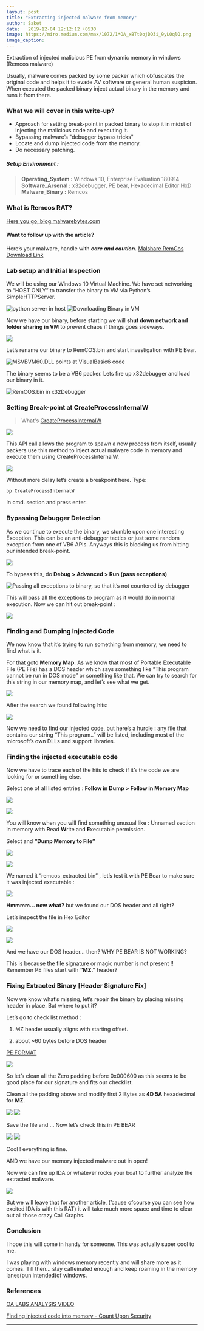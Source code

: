 ```yaml
---
layout: post
title: "Extracting injected malware from memory"
author: Saket
date:   2019-12-04 12:12:12 +0530
image: https://miro.medium.com/max/1072/1*OA_xBTt0ojDD3i_9yLOqlQ.png
image_caption:
---
```


<div class="message">
Extraction of injected malicious PE from dynamic memory in windows (Remcos malware)
</div>

Usually, malware comes packed by some packer which obfuscates the original code and helps it to evade AV software or general human suspicion. When executed the packed binary inject actual binary in the memory and runs it from there.
<!--more-->
### What we will cover in this write-up?

* Approach for setting break-point in packed binary to stop it in midst of injecting the malicious code and executing it.
* Bypassing malware’s "debugger bypass tricks"
* Locate and dump injected code from the memory.
* Do necessary patching.

##### Setup Environment :

> **Operating_System :** Windows 10, Enterprise Evaluation 180914 
> **Software_Arsenal :** x32debugger, PE bear, Hexadecimal Editor HxD 
> **Malware_Binary :** Remcos

### What is Remcos RAT?

[Here you go, blog.malwarebytes.com](https://blog.malwarebytes.com/detections/trojan-remcos/)

#### Want to follow up with the article?

Here’s your malware, handle with ***care and caution.***
[Malshare RemCos Download Link](https://malshare.com/sample.php?action=detail&hash=15fdc5c025e9d1645df07110c455aa09)

### Lab setup and Initial Inspection

We will be using our Windows 10 Virtual Machine. We have set networking to “HOST ONLY” to transfer the binary to VM via Python’s SimpleHTTPServer.

![](https://miro.medium.com/max/1400/1*diqgBrGTPCwzjJGAYxFbxA.png "python server in host")
![](https://miro.medium.com/max/1400/1*mdrm2R22TaYYN2yLXMzyYA.png "Downloading Binary in VM")

Now we have our binary, before starting we will **shut down network and folder sharing in VM** to prevent chaos if things goes sideways.

![](https://miro.medium.com/max/1400/1*E4-CrEFvjonmBBkqG3FyJA.png)

Let’s rename our binary to RemCOS.bin and start investigation with PE Bear.

![](https://miro.medium.com/max/1400/1*B_E8ArBPGcNpJ5LmcLQINw.png "MSVBVM60.DLL points at VisualBasic6 code")

The binary seems to be a VB6 packer. Lets fire up x32debugger and load our binary in it.

![](https://miro.medium.com/max/2000/1*S7TM3SyUNdhvGnroDUBlXA.png "RemCOS.bin in x32Debugger")


### Setting Break-point at CreateProcessInternalW

> What's [CreateProcessInternalW](https://attack.mitre.org/techniques/T1106/)

![](https://miro.medium.com/max/1400/1*PUH4ZBp2sxWhY0ax97dp7A.png)

This API call allows the program to spawn a new process from itself, usually packers use this method to inject actual malware code in memory and execute them using CreateProcessInternalW.

![](https://miro.medium.com/max/258/1*xCiuR-I0wHS5qbrCmUN48Q.png)

Without more delay let’s create a breakpoint here. Type:

`bp CreateProcessInternalW`

In cmd. section and press enter.

### Bypassing Debugger Detection

As we continue to execute the binary, we stumble upon one interesting Exception. This can be an anti-debugger tactics or just some random exception from one of VB6 APIs. Anyways this is blocking us from hitting our intended break-point.

![](https://miro.medium.com/max/1072/1*OA_xBTt0ojDD3i_9yLOqlQ.png)

To bypass this, do **Debug > Advanced > Run (pass exceptions)**

![](https://miro.medium.com/max/1400/1*KZkkxfJU9hdxrum5iqNn-w.png "Passing all exceptions to binary, so that it’s not countered by debugger")

This will pass all the exceptions to program as it would do in normal execution. Now we can hit out break-point :

![](https://miro.medium.com/max/858/1*OsKEWja66BL5PRHLjOTbiw.png)

### Finding and Dumping Injected Code

We now know that it’s trying to run something from memory, we need to find what is it.

For that goto **Memory Map**. As we know that most of Portable Executable File (PE File) has a DOS header which says something like “This program cannot be run in DOS mode” or something like that. We can try to search for this string in our memory map, and let’s see what we get.

![](https://miro.medium.com/max/1400/1*1r1K9JRiYafo3vrMV3RL1Q.png)

After the search we found following hits:

![](https://miro.medium.com/max/2000/1*daYJlZpCbuRPdoiXwWW0xg.png)

Now we need to find our injected code, but here’s a hurdle : any file that contains our string “This program..” will be listed, including most of the microsoft’s own DLLs and support libraries.


### Finding the injected executable code

Now we have to trace each of the hits to check if it’s the code we are looking for or something else.

Select one of all listed entries : **Follow in Dump > Follow in Memory Map**

![](https://miro.medium.com/max/1400/1*Afh9hdo_TOMPeep1mpWYag.png)

![](https://miro.medium.com/max/1306/1*pF2iREtDJ8GHkIqwLvbykQ.png)

You will know when you will find something unusual like : Unnamed section in memory with **R**ead **W**rite and **E**xecutable permission.

Select and **“Dump Memory to File”**

![](https://miro.medium.com/max/1200/1*pjOOoq-wN6tIJEzDELYmFg.png)

![](https://miro.medium.com/max/1400/1*rKmW9wXkluX-nOOEYnCbTg.png)

We named it “remcos_extracted.bin” , let’s test it with PE Bear to make sure it was injected executable :

![](https://miro.medium.com/max/1400/1*AOa9LeBVpq7ClPjPUDauxA.png)

**Hmmmm… now what?** but we found our DOS header and all right?

Let’s inspect the file in Hex Editor

![](https://miro.medium.com/max/1400/1*0ipjycn3vKmR1FwMxK8Uhw.png)

![](https://miro.medium.com/max/1400/1*bLprdOz8P0UyZibX4SfNFw.png)

And we have our DOS header… then? WHY PE BEAR IS NOT WORKING?

This is because the file signature or magic number is not present !! Remember PE files start with **“MZ.”** header?


### Fixing Extracted Binary [Header Signature Fix]

Now we know what’s missing, let’s repair the binary by placing missing header in place. But where to put it?

Let’s go to check list method :

1. MZ header usually aligns with starting offset.

2. about ~60 bytes before DOS header

[PE FORMAT ](https://i.stack.imgur.com/0DdKh.png)

![](https://miro.medium.com/max/1400/1*PrBFxUXOvFotdMmVuhz-Fw.png)

So let’s clean all the Zero padding before 0x000600 as this seems to be good place for our signature and fits our checklist.

Clean all the padding above and modify first 2 Bytes as **4D 5A** hexadecimal for **MZ**.

![](https://miro.medium.com/max/1400/1*xng5ZjsiO9CorNTfNSw6qA.png)
![](https://miro.medium.com/max/1400/1*oWvk1kbCDw4f-RG2thpt7g.png)

Save the file and … Now let’s check this in PE BEAR

![](https://miro.medium.com/max/1400/1*d9FEHk3tvzF-SKjdp9qibg.png)
![](https://miro.medium.com/max/1400/1*lYxvu0zotmOzAAkD1BAcVw.png)

Cool ! everything is fine.

AND we have our memory injected malware out in open!

Now we can fire up IDA or whatever rocks your boat to further analyze the extracted malware.

![](https://miro.medium.com/max/2000/1*RVcQFMYOL7U7Vb0uyx2rjw.png)

But we will leave that for another article, (’cause ofcourse you can see how excited IDA is with this RAT) it will take much more space and time to clear out all those crazy Call Graphs.

### Conclusion

I hope this will come in handy for someone. This was actually super cool to me.

I was playing with windows memory recently and will share more as it comes. Till then… stay caffeinated enough and keep roaming in the memory lanes(pun intended)of windows.

### References

[OA LABS ANALYSIS VIDEO](https://youtu.be/DIH4SvKuktM)

[Finding injected code into memory - Count Upon Security](https://countuponsecurity.com/tag/finding-injected-code-into-memory/)


---
